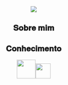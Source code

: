<body>
<div align="center">
<img src="https://github.com/itsmiuwu/itsmiuwu/assets/124086216/c09dc6ed-f23c-4539-b467-43143539ff8a">
<h2 align="center">  𝐒𝐨𝐛𝐫𝐞 𝐦𝐢𝐦 </h2>



<h2 align="center">  𝐂𝐨𝐧𝐡𝐞𝐜𝐢𝐦𝐞𝐧𝐭𝐨 </h2>
<table>
  <tr>
    <img src="https://cdn4.iconfinder.com/data/icons/flat-brand-logo-2/512/html5-256.png" width="50" />
    <img src="https://cdn1.iconfinder.com/data/icons/logotypes/32/badge-css-3-512.png" width="40" />
  </tr>
</table>

</body>


